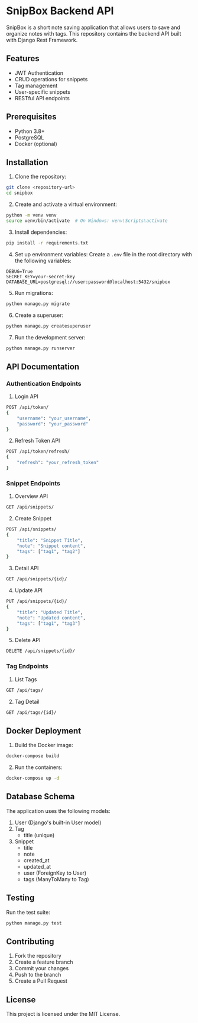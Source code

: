 # SnipBox Backend API

SnipBox is a short note saving application that allows users to save and organize notes with tags. This repository contains the backend API built with Django Rest Framework.

## Features

- JWT Authentication
- CRUD operations for snippets
- Tag management
- User-specific snippets
- RESTful API endpoints

## Prerequisites

- Python 3.8+
- PostgreSQL
- Docker (optional)

## Installation

1. Clone the repository:
```bash
git clone <repository-url>
cd snipbox
```

2. Create and activate a virtual environment:
```bash
python -m venv venv
source venv/bin/activate  # On Windows: venv\Scripts\activate
```

3. Install dependencies:
```bash
pip install -r requirements.txt
```

4. Set up environment variables:
Create a `.env` file in the root directory with the following variables:
```
DEBUG=True
SECRET_KEY=your-secret-key
DATABASE_URL=postgresql://user:password@localhost:5432/snipbox
```

5. Run migrations:
```bash
python manage.py migrate
```

6. Create a superuser:
```bash
python manage.py createsuperuser
```

7. Run the development server:
```bash
python manage.py runserver
```

## API Documentation

### Authentication Endpoints

1. Login API
```bash
POST /api/token/
{
    "username": "your_username",
    "password": "your_password"
}
```

2. Refresh Token API
```bash
POST /api/token/refresh/
{
    "refresh": "your_refresh_token"
}
```

### Snippet Endpoints

1. Overview API
```bash
GET /api/snippets/
```

2. Create Snippet
```bash
POST /api/snippets/
{
    "title": "Snippet Title",
    "note": "Snippet content",
    "tags": ["tag1", "tag2"]
}
```

3. Detail API
```bash
GET /api/snippets/{id}/
```

4. Update API
```bash
PUT /api/snippets/{id}/
{
    "title": "Updated Title",
    "note": "Updated content",
    "tags": ["tag1", "tag3"]
}
```

5. Delete API
```bash
DELETE /api/snippets/{id}/
```

### Tag Endpoints

1. List Tags
```bash
GET /api/tags/
```

2. Tag Detail
```bash
GET /api/tags/{id}/
```

## Docker Deployment

1. Build the Docker image:
```bash
docker-compose build
```

2. Run the containers:
```bash
docker-compose up -d
```

## Database Schema

The application uses the following models:

1. User (Django's built-in User model)
2. Tag
   - title (unique)
3. Snippet
   - title
   - note
   - created_at
   - updated_at
   - user (ForeignKey to User)
   - tags (ManyToMany to Tag)

## Testing

Run the test suite:
```bash
python manage.py test
```

## Contributing

1. Fork the repository
2. Create a feature branch
3. Commit your changes
4. Push to the branch
5. Create a Pull Request

## License

This project is licensed under the MIT License. 